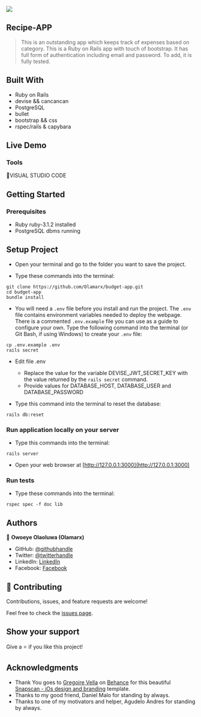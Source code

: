![](https://img.shields.io/badge/Microverse-blueviolet)

## Recipe-APP

> This is an outstanding app which keeps track of expenses based on category. This is a Ruby on Rails app with touch of bootstrap. It has full form of authentication including email and password. To add, it is fully tested.

## Built With

- Ruby on Rails
- devise && cancancan
- PostgreSQL
- bullet
- bootstrap && css
- rspec/rails & capybara
## Live Demo

### Tools

💠VISUAL STUDIO CODE

## Getting Started

### Prerequisites

- Ruby ruby-3.1.2 installed
- PostgreSQL dbms running

## Setup Project

- Open your terminal and go to the folder you want to save the project.

- Type these commands into the terminal:

```
git clone https://github.com/Olamarx/budget-app.git
cd budget-app
bundle install
```

- You will need a `.env` file before you install and run the project. The `.env` file contains environment variables needed to deploy the webpage. There is a commented `.env.example` file you can use as a guide to configure your own. Type the following command into the terminal (or Git Bash, if using Windows) to create your `.env` file:

```
cp .env.example .env
rails secret
```

- Edit file .env

  - Replace the value for the variable DEVISE_JWT_SECRET_KEY with the value returned by the `rails secret` command.
  - Provide values for DATABASE_HOST, DATABASE_USER and DATABASE_PASSWORD

- Type this command into the terminal to reset the database:

```
rails db:reset
```
### Run application locally on your server

- Type this commands into the terminal:

```
rails server
```

- Open your web browser at [http://127.0.0.1:3000](http://127.0.0.1:3000)

### Run tests

- Type these commands into the terminal:

```
rspec spec -f doc lib
```

## Authors

👤 **Owoeye Olaoluwa (Olamarx)**

- GitHub: [@githubhandle](https://github.com/Olamarx)
- Twitter: [@twitterhandle](https://twitter.com/Owoeye0laoluwa)
- LinkedIn: [LinkedIn](https://www.linkedin.com/in/olaoluwa-owoeye-617702162/)
- Facebook: [Facebook](https://web.facebook.com/olaoluwa.owoeye.39)

## 🤝 Contributing

Contributions, issues, and feature requests are welcome!

Feel free to check the [issues page](../../issues/).

## Show your support

Give a ⭐️ if you like this project!

## Acknowledgments

- Thank You goes to [Gregoire Vella](https://www.behance.net/gregoirevella) on [Behance](https://www.behance.net/) for this beautiful [Snapscan - iOs design and branding](https://www.behance.net/gallery/19759151/Snapscan-iOs-design-and-branding) template.
- Thanks to my good friend, Daniel Malo for standing by always.
- Thanks to one of my motivators and helper, Agudelo Andres for standing by always.
